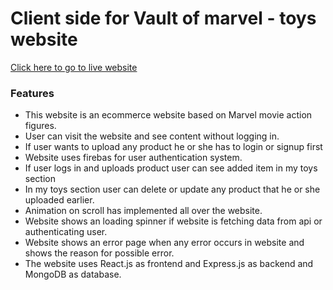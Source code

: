 # Client side for Vault of marvel - toys website
[Click here to go to live website](https://vaultofmarvel.web.app/)

### Features

- This website is an ecommerce website based on Marvel movie action figures.
- User can visit the website and see content without logging in.
- If user wants to upload any product he or she has to login or signup first
- Website uses firebas for user authentication system.
- If user logs in and uploads product user can see added item in my toys section
- In my toys section user can delete or update any product that he or she uploaded earlier.
- Animation on scroll has implemented all over the website.
- Website shows an loading spinner if website is fetching data from api or authenticating user.
- Website shows an error page when any error occurs in website and shows the reason for possible error.
- The website uses React.js as frontend and Express.js as backend and MongoDB as database.
